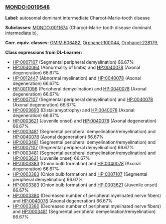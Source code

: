 
### [MONDO:0019548](http://purl.obolibrary.org/obo/MONDO_0019548)
**Label:** autosomal dominant intermediate Charcot-Marie-tooth disease

**Subclasses:** [MONDO:0011674](http://purl.obolibrary.org/obo/MONDO_0011674) (Charcot-Marie-tooth disease dominant intermediate b), 

**Corr. equiv. classes:** [OMIM:606482](http://purl.obolibrary.org/obo/OMIM_606482), [Orphanet:100044](http://www.orpha.net/ORDO/Orphanet_100044), [Orphanet:228179](http://www.orpha.net/ORDO/Orphanet_228179), 

**Class expressions from DL-Learner:**

- [HP:0007107](http://purl.obolibrary.org/obo/HP_0007107) (Segmental peripheral demyelination) 66.67%
- [HP:0040064](http://purl.obolibrary.org/obo/HP_0040064) (Abnormality of limbs) and [HP:0040078](http://purl.obolibrary.org/obo/HP_0040078) (Axonal degeneration) 66.67%
- [HP:0012447](http://purl.obolibrary.org/obo/HP_0012447) (Abnormal myelination) and [HP:0040078](http://purl.obolibrary.org/obo/HP_0040078) (Axonal degeneration) 66.67%
- [HP:0011096](http://purl.obolibrary.org/obo/HP_0011096) (Peripheral demyelination) and [HP:0040078](http://purl.obolibrary.org/obo/HP_0040078) (Axonal degeneration) 66.67%
- [HP:0007107](http://purl.obolibrary.org/obo/HP_0007107) (Segmental peripheral demyelination) and [HP:0040078](http://purl.obolibrary.org/obo/HP_0040078) (Axonal degeneration) 66.67%
- [HP:0003693](http://purl.obolibrary.org/obo/HP_0003693) (Distal amyotrophy) and [HP:0040078](http://purl.obolibrary.org/obo/HP_0040078) (Axonal degeneration) 66.67%
- [HP:0003621](http://purl.obolibrary.org/obo/HP_0003621) (Juvenile onset) and [HP:0040078](http://purl.obolibrary.org/obo/HP_0040078) (Axonal degeneration) 66.67%
- [HP:0003481](http://purl.obolibrary.org/obo/HP_0003481) (Segmental peripheral demyelination/remyelination) and [HP:0040078](http://purl.obolibrary.org/obo/HP_0040078) (Axonal degeneration) 66.67%
- [HP:0003481](http://purl.obolibrary.org/obo/HP_0003481) (Segmental peripheral demyelination/remyelination) and [HP:0007107](http://purl.obolibrary.org/obo/HP_0007107) (Segmental peripheral demyelination) 66.67%
- [HP:0003481](http://purl.obolibrary.org/obo/HP_0003481) (Segmental peripheral demyelination/remyelination) and [HP:0003621](http://purl.obolibrary.org/obo/HP_0003621) (Juvenile onset) 66.67%
- [HP:0003383](http://purl.obolibrary.org/obo/HP_0003383) (Onion bulb formation) and [HP:0040078](http://purl.obolibrary.org/obo/HP_0040078) (Axonal degeneration) 66.67%
- [HP:0003383](http://purl.obolibrary.org/obo/HP_0003383) (Onion bulb formation) and [HP:0007107](http://purl.obolibrary.org/obo/HP_0007107) (Segmental peripheral demyelination) 66.67%
- [HP:0003383](http://purl.obolibrary.org/obo/HP_0003383) (Onion bulb formation) and [HP:0003621](http://purl.obolibrary.org/obo/HP_0003621) (Juvenile onset) 66.67%
- [HP:0003380](http://purl.obolibrary.org/obo/HP_0003380) (Decreased number of peripheral myelinated nerve fibers) and [HP:0040078](http://purl.obolibrary.org/obo/HP_0040078) (Axonal degeneration) 66.67%
- [HP:0003380](http://purl.obolibrary.org/obo/HP_0003380) (Decreased number of peripheral myelinated nerve fibers) and [HP:0003481](http://purl.obolibrary.org/obo/HP_0003481) (Segmental peripheral demyelination/remyelination) 66.67%


